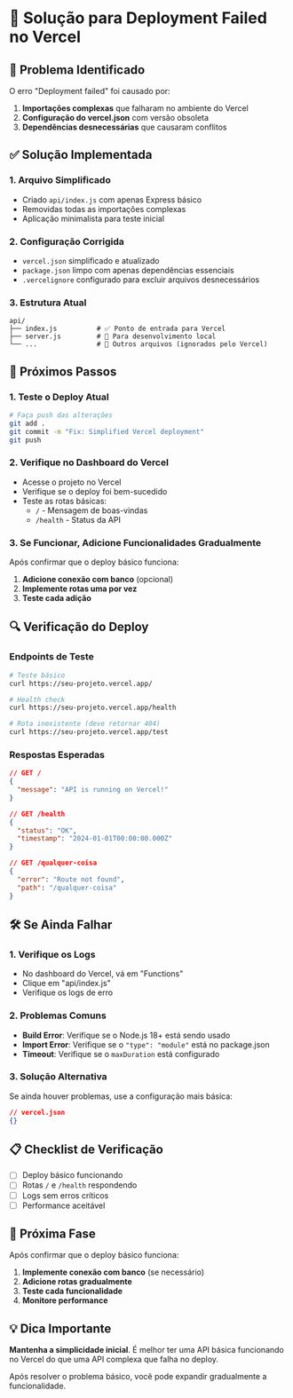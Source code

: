 # 🔧 Solução para Deployment Failed no Vercel

## 🚨 Problema Identificado

O erro "Deployment failed" foi causado por:
1. **Importações complexas** que falharam no ambiente do Vercel
2. **Configuração do vercel.json** com versão obsoleta
3. **Dependências desnecessárias** que causaram conflitos

## ✅ Solução Implementada

### 1. Arquivo Simplificado
- Criado `api/index.js` com apenas Express básico
- Removidas todas as importações complexas
- Aplicação minimalista para teste inicial

### 2. Configuração Corrigida
- `vercel.json` simplificado e atualizado
- `package.json` limpo com apenas dependências essenciais
- `.vercelignore` configurado para excluir arquivos desnecessários

### 3. Estrutura Atual
```
api/
├── index.js          # ✅ Ponto de entrada para Vercel
├── server.js         # 🔧 Para desenvolvimento local
└── ...               # 📁 Outros arquivos (ignorados pelo Vercel)
```

## 🚀 Próximos Passos

### 1. Teste o Deploy Atual
```bash
# Faça push das alterações
git add .
git commit -m "Fix: Simplified Vercel deployment"
git push
```

### 2. Verifique no Dashboard do Vercel
- Acesse o projeto no Vercel
- Verifique se o deploy foi bem-sucedido
- Teste as rotas básicas:
  - `/` - Mensagem de boas-vindas
  - `/health` - Status da API

### 3. Se Funcionar, Adicione Funcionalidades Gradualmente
Após confirmar que o deploy básico funciona:

1. **Adicione conexão com banco** (opcional)
2. **Implemente rotas uma por vez**
3. **Teste cada adição**

## 🔍 Verificação do Deploy

### Endpoints de Teste
```bash
# Teste básico
curl https://seu-projeto.vercel.app/

# Health check
curl https://seu-projeto.vercel.app/health

# Rota inexistente (deve retornar 404)
curl https://seu-projeto.vercel.app/test
```

### Respostas Esperadas
```json
// GET /
{
  "message": "API is running on Vercel!"
}

// GET /health
{
  "status": "OK",
  "timestamp": "2024-01-01T00:00:00.000Z"
}

// GET /qualquer-coisa
{
  "error": "Route not found",
  "path": "/qualquer-coisa"
}
```

## 🛠️ Se Ainda Falhar

### 1. Verifique os Logs
- No dashboard do Vercel, vá em "Functions"
- Clique em "api/index.js"
- Verifique os logs de erro

### 2. Problemas Comuns
- **Build Error**: Verifique se o Node.js 18+ está sendo usado
- **Import Error**: Verifique se o `"type": "module"` está no package.json
- **Timeout**: Verifique se o `maxDuration` está configurado

### 3. Solução Alternativa
Se ainda houver problemas, use a configuração mais básica:
```json
// vercel.json
{}
```

## 📋 Checklist de Verificação

- [ ] Deploy básico funcionando
- [ ] Rotas `/` e `/health` respondendo
- [ ] Logs sem erros críticos
- [ ] Performance aceitável

## 🔄 Próxima Fase

Após confirmar que o deploy básico funciona:

1. **Implemente conexão com banco** (se necessário)
2. **Adicione rotas gradualmente**
3. **Teste cada funcionalidade**
4. **Monitore performance**

## 💡 Dica Importante

**Mantenha a simplicidade inicial**. É melhor ter uma API básica funcionando no Vercel do que uma API complexa que falha no deploy.

Após resolver o problema básico, você pode expandir gradualmente a funcionalidade.
